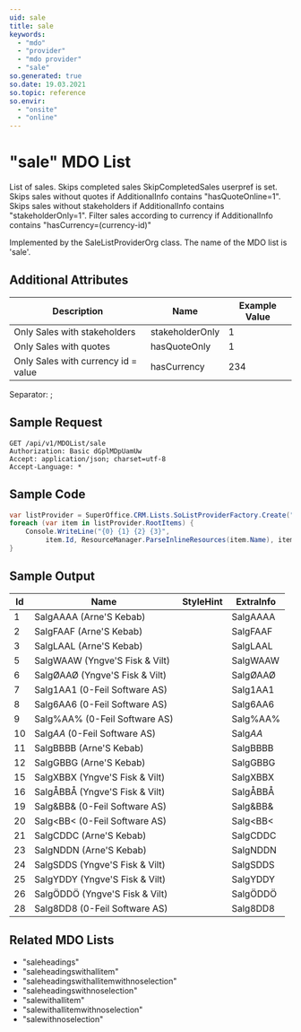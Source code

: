 ```yaml
---
uid: sale
title: sale
keywords:
  - "mdo"
  - "provider"
  - "mdo provider"
  - "sale"
so.generated: true
so.date: 19.03.2021
so.topic: reference
so.envir:
  - "onsite"
  - "online"
---
```


# "sale" MDO List
List of sales.
Skips completed sales SkipCompletedSales userpref is set.
Skips sales without quotes if AdditionalInfo contains "hasQuoteOnline=1".
Skips sales without stakeholders if AdditionalInfo contains "stakeholderOnly=1".
Filter sales according to currency if AdditionalInfo contains "hasCurrency=(currency-id)"



Implemented by the <see cref="T:SuperOffice.CRM.Lists.SaleListProviderOrg">SaleListProviderOrg</see> class.
The name of the MDO list is 'sale'.

## Additional Attributes

| Description | Name | Example Value |
|-----|-----|------|
|Only Sales with stakeholders| stakeholderOnly|1|
|Only Sales with quotes| hasQuoteOnly|1|
|Only Sales with currency id = value| hasCurrency|234|

Separator: ;





## Sample Request

```http!
GET /api/v1/MDOList/sale
Authorization: Basic dGplMDpUamUw
Accept: application/json; charset=utf-8
Accept-Language: *

```

## Sample Code
```cs
var listProvider = SuperOffice.CRM.Lists.SoListProviderFactory.Create("sale", forceFlatList: true);
foreach (var item in listProvider.RootItems) {
    Console.WriteLine("{0} {1} {2} {3}", 
         item.Id, ResourceManager.ParseInlineResources(item.Name), item.StyleHint, item.ExtraInfo);
}
```

## Sample Output

|Id   | Name  |StyleHint|ExtraInfo |
| --- | ----- | ------- | -------- |
|1|SalgAAAA (Arne'S Kebab)||SalgAAAA|
|2|SalgFAAF (Arne'S Kebab)||SalgFAAF|
|3|SalgLAAL (Arne'S Kebab)||SalgLAAL|
|5|SalgWAAW (Yngve'S Fisk & Vilt)||SalgWAAW|
|6|SalgØAAØ (Yngve'S Fisk & Vilt)||SalgØAAØ|
|7|Salg1AA1 (0-Feil Software AS)||Salg1AA1|
|8|Salg6AA6 (0-Feil Software AS)||Salg6AA6|
|9|Salg%AA% (0-Feil Software AS)||Salg%AA%|
|10|Salg*AA* (0-Feil Software AS)||Salg*AA*|
|11|SalgBBBB (Arne'S Kebab)||SalgBBBB|
|12|SalgGBBG (Arne'S Kebab)||SalgGBBG|
|15|SalgXBBX (Yngve'S Fisk & Vilt)||SalgXBBX|
|16|SalgÅBBÅ (Yngve'S Fisk & Vilt)||SalgÅBBÅ|
|19|Salg&BB& (0-Feil Software AS)||Salg&BB&|
|20|Salg<BB< (0-Feil Software AS)||Salg<BB<|
|21|SalgCDDC (Arne'S Kebab)||SalgCDDC|
|23|SalgNDDN (Arne'S Kebab)||SalgNDDN|
|24|SalgSDDS (Yngve'S Fisk & Vilt)||SalgSDDS|
|25|SalgYDDY (Yngve'S Fisk & Vilt)||SalgYDDY|
|26|SalgÖDDÖ (Yngve'S Fisk & Vilt)||SalgÖDDÖ|
|28|Salg8DD8 (0-Feil Software AS)||Salg8DD8|


## Related MDO Lists

* "saleheadings"
* "saleheadingswithallitem"
* "saleheadingswithallitemwithnoselection"
* "saleheadingswithnoselection"
* "salewithallitem"
* "salewithallitemwithnoselection"
* "salewithnoselection"
